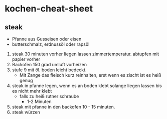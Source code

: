 # kochen-cheat-sheet

## steak
- Pfanne aus Gusseisen oder eisen
- butterschmalz, erdnussöl oder rapsöl

1. steak 30 minuten vorher liegen lassen zimmertemperatur. abtupfen mit papier vorher
2. Backofen 150 grad umluft vorheizen
3. stufe 9 mit öl. boden leicht bedeckt.
   - Mit Zange das fleisch kurz reinhalten, erst wenn es zischt ist es heiß genug
4. steak in pfanne legen, wenn es an boden klebt solange liegen lassen bis es nicht mehr klebt
   - falls zu heiß rutner schraube
     - 1-2 Minuten
5. steak mit pfanne in den backofen 10 - 15 minuten.
6. steak würzen
